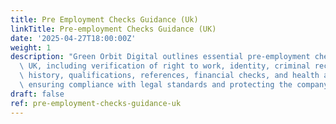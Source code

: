 ```yaml
---
title: Pre Employment Checks Guidance (Uk)
linkTitle: Pre-employment Checks Guidance (UK)
date: '2025-04-27T18:00:00Z'
weight: 1
description: "Green Orbit Digital outlines essential pre-employment checks in the\
  \ UK, including verification of right to work, identity, criminal records, employment\
  \ history, qualifications, references, financial checks, and health assessments,\
  \ ensuring compliance with legal standards and protecting the company\u2019s reputation."
draft: false
ref: pre-employment-checks-guidance-uk
---
```


